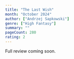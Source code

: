 ```yaml
---
title: "The Last Wish"
month: "October 2024"
author: ["Andrzej Sapkowski"]
genre: ["High Fantasy"]
summary: ""
pageCount: 280
rating: 2
---
```


Full review coming soon.
